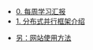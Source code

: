<!-- docs/_sidebar.md -->
- [0. 每周学习汇报](/LearningSummary.md)
- [1. 分布式并行框架介绍](/LLM_Parallelism/ParallelismTools.md)
    <!-- - [第一章 第一节](/ch1/ch1.1/c1.1)
    - [第一章 第一节](/ch1/ch1.1/c1.2) -->
<!-- - [第一章 第二节](/ch1/c2) --> 

- [另：网站使用方法](/Method.md)